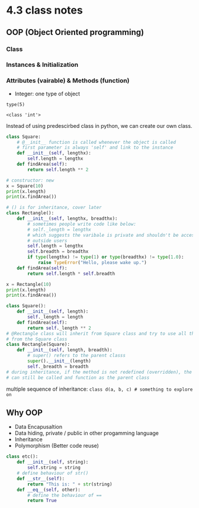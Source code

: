 # 4.3 class notes

## OOP (Object Oriented programming)

### Class

### Instances & Initialization

### Attributes (vairable) & Methods (function)

* Integer: one type of object

`type(5)`

`<class 'int'>`

Instead of using predescirbed class in python, we can create our own class.

```python
class Square:
    # @__init__ function is called whenever the object is called
    # first parameter is always 'self' and link to the instance
    def __init__(self, lengthx):
        self.length = lengthx
    def findArea(self):
        return self.length ** 2

# constructor: new
x = Square(10)
print(x.length)
print(x.findArea())
```

```python
# () is for inheritance, cover later
class Rectangle():
    def __init__(self, lengthx, breadthx):
        # sometimes people write code like below:
        # self._length = lengthx
        # which suggests the varibale is private and shouldn't be accessed by
        # outside users
        self.length = lengthx
        self.breadth = breadthx
        if type(lengthx) != type(1) or type(breadthx) != type(1.0):
            raise TypeError("Hello, please wake up.")
    def findArea(self):
        return self.length * self.breadth

x = Rectangle(10)
print(x.length)
print(x.findArea())
```

```python
class Square():
    def __init__(self, length):
        self._length = length
    def findArea(self):
        return self._length ** 2
# @Rectangle class will inherit from Square class and try to use all the codes
# from the Square class
class Rectangle(Square):
    def __init__(self, length, breadth):
        # super() refers to the parent classs
        super().__init__(length)
        self._breadth = breadth
# during inheritance, if the method is not redefined (overridden), the function
# can still be called and function as the parent class
```

multiple sequence of inheritance:
`class d(a, b, c) # something to explore on`

## Why OOP

* Data Encapusaltion
* Data hiding, private / public in other progamming language
* Inheritance
* Polymorphism (Better code reuse)

```python
class etc():
    def __init__(self, string):
        self.string = string
    # define behaviour of str()
    def __str__(self):
        return "This is: " + str(string)
    def __eq__(self, other):
        # define the behaviour of ==
        return True
```